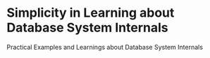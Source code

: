 # Simplicity in Learning about Database System Internals
Practical Examples and Learnings about Database System Internals
